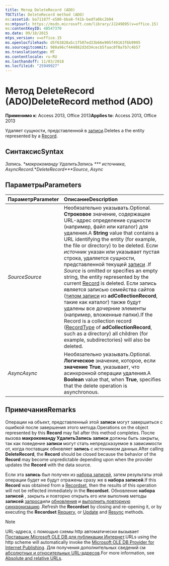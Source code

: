 ```yaml
---
title: Метод DeleteRecord (ADO)
TOCTitle: DeleteRecord method (ADO)
ms:assetid: ba71187f-e580-bba8-f41b-bedfa0bc2b04
ms:mtpsurl: https://msdn.microsoft.com/library/JJ249895(v=office.15)
ms:contentKeyID: 48547370
ms.date: 09/18/2015
mtps_version: v=office.15
ms.openlocfilehash: d5f63828a5c1f507ed33b66e905f49163f6b9995
ms.sourcegitcommit: 980a96cf444882d3d34cecb5faac8f8a7b7c4b57
ms.translationtype: MT
ms.contentlocale: ru-RU
ms.lasthandoff: 11/03/2018
ms.locfileid: "25949927"
---
```

# <a name="deleterecord-method-ado"></a><span data-ttu-id="a396f-102">Метод DeleteRecord (ADO)</span><span class="sxs-lookup"><span data-stu-id="a396f-102">DeleteRecord method (ADO)</span></span>

<span data-ttu-id="a396f-103">**Применимо к**: Access 2013, Office 2013</span><span class="sxs-lookup"><span data-stu-id="a396f-103">**Applies to**: Access 2013, Office 2013</span></span>

<span data-ttu-id="a396f-104">Удаляет сущности, представленной в [записи](record-object-ado.md).</span><span class="sxs-lookup"><span data-stu-id="a396f-104">Deletes a the entity represented by a [Record](record-object-ado.md).</span></span>

## <a name="syntax"></a><span data-ttu-id="a396f-105">Синтаксис</span><span class="sxs-lookup"><span data-stu-id="a396f-105">Syntax</span></span>

<span data-ttu-id="a396f-106">*Запись*. \**макрокоманду УдалитьЗапись \*\*\* источника*, *Async*</span><span class="sxs-lookup"><span data-stu-id="a396f-106">*Record*.\**DeleteRecord\*\*\*Source*, *Async*</span></span>

## <a name="parameters"></a><span data-ttu-id="a396f-107">Параметры</span><span class="sxs-lookup"><span data-stu-id="a396f-107">Parameters</span></span>

|<span data-ttu-id="a396f-108">Параметр</span><span class="sxs-lookup"><span data-stu-id="a396f-108">Parameter</span></span>|<span data-ttu-id="a396f-109">Описание</span><span class="sxs-lookup"><span data-stu-id="a396f-109">Description</span></span>|
|:--------|:----------|
|<span data-ttu-id="a396f-110">*Source*</span><span class="sxs-lookup"><span data-stu-id="a396f-110">*Source*</span></span> |<span data-ttu-id="a396f-111">Необязательно указывать.</span><span class="sxs-lookup"><span data-stu-id="a396f-111">Optional.</span></span> <span data-ttu-id="a396f-112">**Строковое** значение, содержащее URL-адрес определение сущности (например, файл или каталог) для удаления.</span><span class="sxs-lookup"><span data-stu-id="a396f-112">A **String** value that contains a URL identifying the entity (for example, the file or directory) to be deleted.</span></span> <span data-ttu-id="a396f-113">Если *источник* указан или указывает пустая строка, удаляется сущности, представленной текущей [записи](record-object-ado.md) .</span><span class="sxs-lookup"><span data-stu-id="a396f-113">If *Source* is omitted or specifies an empty string, the entity represented by the current [Record](record-object-ado.md) is deleted.</span></span> <span data-ttu-id="a396f-114">Если запись является записью семейства сайтов ([типом записи](recordtype-property-ado.md) из **adCollectionRecord**, такие как каталог) также будут удалены все дочерние элементы (например, вложенные папки).</span><span class="sxs-lookup"><span data-stu-id="a396f-114">If the Record is a collection record ([RecordType](recordtype-property-ado.md) of **adCollectionRecord**, such as a directory) all children (for example, subdirectories) will also be deleted.</span></span>|
|<span data-ttu-id="a396f-115">*Async*</span><span class="sxs-lookup"><span data-stu-id="a396f-115">*Async*</span></span> |<span data-ttu-id="a396f-116">Необязательно указывать.</span><span class="sxs-lookup"><span data-stu-id="a396f-116">Optional.</span></span> <span data-ttu-id="a396f-117">**Логическое** значение, которое, если **значение True**, указывает, что асинхронной операции удаления.</span><span class="sxs-lookup"><span data-stu-id="a396f-117">A **Boolean** value that, when **True**, specifies that the delete operation is asynchronous.</span></span>|

## <a name="remarks"></a><span data-ttu-id="a396f-118">Примечания</span><span class="sxs-lookup"><span data-stu-id="a396f-118">Remarks</span></span>

<span data-ttu-id="a396f-119">Операции на объект, представленный этой **записи** могут завершиться с ошибкой после завершения этого метода.</span><span class="sxs-lookup"><span data-stu-id="a396f-119">Operations on the object represented by this **Record** may fail after this method completes.</span></span> <span data-ttu-id="a396f-120">После вызова **макрокоманду УдалитьЗапись** **записи** должны быть закрыты, так как поведение **записи** могут стать непредсказуемое в зависимости от, когда поставщик обновляет **запись** с источником данных.</span><span class="sxs-lookup"><span data-stu-id="a396f-120">After calling **DeleteRecord**, the **Record** should be closed because the behavior of the **Record** may become unpredictable depending upon when the provider updates the **Record** with the data source.</span></span>

<span data-ttu-id="a396f-121">Если эта **запись** был получен из [набора записей](recordset-object-ado.md), затем результаты этой операции будет не будут отражены сразу же в **набора записей**.</span><span class="sxs-lookup"><span data-stu-id="a396f-121">If this **Record** was obtained from a [Recordset](recordset-object-ado.md), then the results of this operation will not be reflected immediately in the **Recordset**.</span></span> <span data-ttu-id="a396f-122">Обновление **набора записей** , закрыть и повторно открыть его или выполнив методы **записей** [запроса](requery-method-ado.md)или [обновления](update-method-ado.md) и [выполнить повторную синхронизацию](resync-method-ado.md) .</span><span class="sxs-lookup"><span data-stu-id="a396f-122">Refresh the **Recordset** by closing and re-opening it, or by executing the **Recordset** [Requery](requery-method-ado.md), or [Update](update-method-ado.md) and [Resync](resync-method-ado.md) methods.</span></span>

> [!NOTE]
> <span data-ttu-id="a396f-123">URL-адреса, с помощью схемы http автоматически вызывает [Поставщик Microsoft OLE DB для публикации Интернет](microsoft-ole-db-provider-for-internet-publishing.md).</span><span class="sxs-lookup"><span data-stu-id="a396f-123">URLs using the http scheme will automatically invoke the [Microsoft OLE DB Provider for Internet Publishing](microsoft-ole-db-provider-for-internet-publishing.md).</span></span> <span data-ttu-id="a396f-124">Для получения дополнительных сведений см [абсолютных и относительных URL-адресов](absolute-and-relative-urls.md).</span><span class="sxs-lookup"><span data-stu-id="a396f-124">For more information, see [Absolute and relative URLs](absolute-and-relative-urls.md).</span></span>


